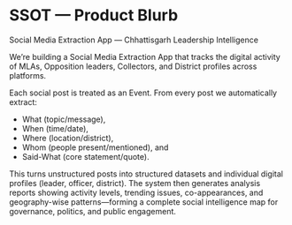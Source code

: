 # SSOT — Product Blurb

Social Media Extraction App — Chhattisgarh Leadership Intelligence

We’re building a Social Media Extraction App that tracks the digital activity of MLAs, Opposition leaders, Collectors, and District profiles across platforms.

Each social post is treated as an Event. From every post we automatically extract:
- What (topic/message),
- When (time/date),
- Where (location/district),
- Whom (people present/mentioned), and
- Said-What (core statement/quote).

This turns unstructured posts into structured datasets and individual digital profiles (leader, officer, district). The system then generates analysis reports showing activity levels, trending issues, co-appearances, and geography-wise patterns—forming a complete social intelligence map for governance, politics, and public engagement.
